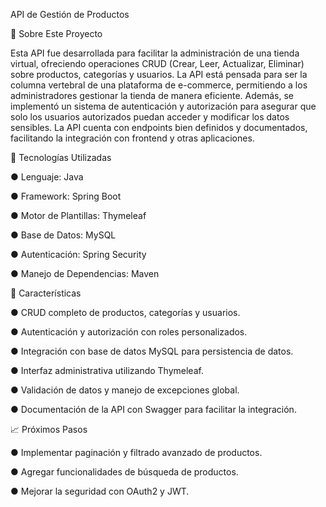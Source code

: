 API de Gestión de Productos

📄 Sobre Este Proyecto

Esta API fue desarrollada para facilitar la administración de una tienda virtual, ofreciendo operaciones CRUD (Crear, Leer, Actualizar, Eliminar) sobre productos, categorías y usuarios. La API está pensada para ser la columna vertebral de una plataforma de e-commerce, permitiendo a los administradores gestionar la tienda de manera eficiente. Además, se implementó un sistema de autenticación y autorización para asegurar que solo los usuarios autorizados puedan acceder y modificar los datos sensibles. La API cuenta con endpoints bien definidos y documentados, facilitando la integración con frontend y otras aplicaciones.


🔧 Tecnologías Utilizadas

● Lenguaje: Java

● Framework: Spring Boot

● Motor de Plantillas: Thymeleaf

● Base de Datos: MySQL

● Autenticación: Spring Security

● Manejo de Dependencias: Maven


🚀 Características

● CRUD completo de productos, categorías y usuarios.

● Autenticación y autorización con roles personalizados.

● Integración con base de datos MySQL para persistencia de datos.

● Interfaz administrativa utilizando Thymeleaf.

● Validación de datos y manejo de excepciones global.

● Documentación de la API con Swagger para facilitar la integración.


📈 Próximos Pasos

● Implementar paginación y filtrado avanzado de productos.

● Agregar funcionalidades de búsqueda de productos.

● Mejorar la seguridad con OAuth2 y JWT.

